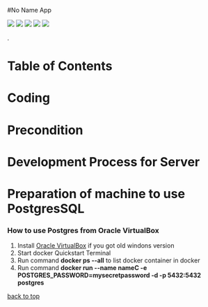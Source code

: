 #No Name App

<p align="center">

  <a href="https://github.com/idrice24/issues" title="Open Issues"><img src="https://img.shields.io/github/issues/idrice24/NoNameApp?color=blue"></a>
  <a href="https://app.circleci.com/pipelines/github/idrice24/NoNameApp" title="Circleci"><img src="https://img.shields.io/appveyor/build/idrice24/NoNameApp"></a>
  <a href="https://github.com/idrice24/NoNameApp/blob/master/LICENSE" title="License"><img src="https://img.shields.io/github/license/idrice24/NoNameApp?style=flat-square"></a>
  <a href="https://github.com/idrice24/issues" title="Closed Issue"><img src="https://img.shields.io/github/issues-closed-raw/idrice24/NoNameApp"></a>
  <a href="https://github.com/idrice24/commits" title="Commit Activity"> <img src="https://img.shields.io/github/commit-activity/m/idrice24/NoNameApp"></a>


</p>
.

# Table of Contents
# Coding
# Precondition
# Development Process for Server
# Preparation of machine to use PostgresSQL
### How to use Postgres from Oracle VirtualBox
1. Install [Oracle VirtualBox](https://www.virtualbox.org/) if you got old windons version
1. Start docker Quickstart Terminal
1. Run command **docker ps --all** to list  docker container in docker
1. Run command **docker run --name nameC -e POSTGRES_PASSWORD=mysecretpassword -d -p 5432:5432 postgres**

[back to top](#table-of-contents)
